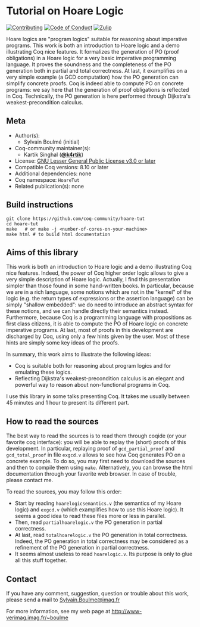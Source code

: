 # Tutorial on Hoare Logic

[![Contributing][contributing-shield]][contributing-link]
[![Code of Conduct][conduct-shield]][conduct-link]
[![Zulip][zulip-shield]][zulip-link]


[contributing-shield]: https://img.shields.io/badge/contributions-welcome-%23f7931e.svg
[contributing-link]: https://github.com/coq-community/manifesto/blob/master/CONTRIBUTING.md

[conduct-shield]: https://img.shields.io/badge/%E2%9D%A4-code%20of%20conduct-%23f15a24.svg
[conduct-link]: https://github.com/coq-community/manifesto/blob/master/CODE_OF_CONDUCT.md

[zulip-shield]: https://img.shields.io/badge/chat-on%20zulip-%23c1272d.svg
[zulip-link]: https://coq.zulipchat.com/#narrow/stream/237663-coq-community-devs.20.26.20users



Hoare logics are "program logics" suitable for reasoning about
imperative programs.
This work is both an introduction to Hoare logic and a demo
illustrating Coq nice features. It formalizes the generation of PO
(proof obligations) in a Hoare logic for a very basic imperative
programming language. It proves the soundness and the completeness of
the PO generation both in partial and total correctness. At last, it
examplifies on a very simple example (a GCD computation) how the PO
generation can simplify concrete proofs. Coq is indeed able to compute
PO on concrete programs: we say here that the generation of proof
obligations is reflected in Coq. Technically, the PO generation is
here performed through Dijkstra's weakest-precondition calculus.


## Meta

- Author(s):
  - Sylvain Boulmé (initial)
- Coq-community maintainer(s):
  - Kartik Singhal ([**@k4rtik**](https://github.com/k4rtik))
- License: [GNU Lesser General Public License v3.0 or later](LICENSE)
- Compatible Coq versions: 8.10 or later
- Additional dependencies: none
- Coq namespace: `HoareTut`
- Related publication(s): none

## Build instructions

``` shell
git clone https://github.com/coq-community/hoare-tut
cd hoare-tut
make   # or make -j <number-of-cores-on-your-machine>
make html # to build html documentation
```


## Aims of this library


This work is both an introduction to Hoare logic and a demo
illustrating Coq nice features. Indeed, the power of Coq higher order
logic allows to give a very simple description of Hoare
logic. Actually, I find this presentation simpler than those found in
some hand-written books. In particular, because we are in a rich
language, some notions which are not in the "kernel" of the logic
(e.g. the return types of expressions or the assertion language) can
be simply "shallow embedded": we do need to introduce an abstract
syntax for these notions, and we can handle directly their semantics
instead. Furthermore, because Coq is a programming language with
propositions as first class citizens, it is able to compute the PO of
Hoare logic on concrete imperative programs. At last, most of proofs
in this development are discharged by Coq, using only a few hints
given by the user. Most of these hints are simply some key ideas of
the proofs.

In summary, this work aims to illustrate the following ideas:
  - Coq is suitable both for reasoning about program logics and for
    emulating these logics.
  - Reflecting Dijkstra's weakest-precondition calculus is an elegant and powerful
    way to reason about non-functional programs in Coq.

I use this library in some talks presenting Coq. It takes me usually
between 45 minutes and 1 hour to present its different part.


## How to read the sources


The best way to read the sources is to read them through coqide (or your
favorite coq interface): you will be able to replay the (short) proofs
of this development.  In particular, replaying proof of `gcd_partial_proof`
and `gcd_total_proof` in file `exgcd.v` allows to see
how Coq generates PO on a concrete example. To do so, you
may first need to download the sources and then to compile them using `make`.
Alternatively, you can browse the html documentation through your favorite web browser.
In case of trouble, please contact me.

To read the sources, you may follow this order:
  - Start by reading `hoarelogicsemantics.v` (the semantics of my Hoare logic)
    and `exgcd.v` (which examplifies how to use this Hoare logic).
    It seems a good idea to read these files more or less in parallel.
  - Then, read `partialhoarelogic.v` the PO generation in partial correctness.
  - At last, read `totalhoarelogic.v` the PO generation in total correctness.
    Indeed, the PO generation in total correctness may be considered as a
    refinement of the PO generation in partial correctness.
  - It seems almost useless to read `hoarelogic.v`.
    Its purpose is only to glue all this stuff together.


 ## Contact


If you have any comment, suggestion, question or trouble about this work,
please send a mail to Sylvain.Boulme@imag.fr

For more information, see my web page at
http://www-verimag.imag.fr/~boulme

